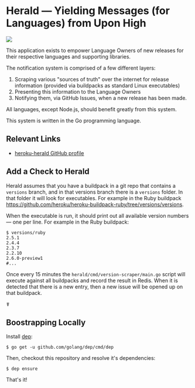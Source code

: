 # Herald — Yielding Messages (for Languages) from Upon High

![](https://travis-ci.com/heroku/herald.svg?token=7FY3Nqwfz5mTRqxuNHxx&branch=master)

This application exists to empower Language Owners of new releases for their
respective languages and supporting libraries.

The notification system is comprised of a few different layers:

1. Scraping various "sources of truth" over the internet for release information (provided via buildpacks as standard Linux executables)
2. Presenting this information to the Language Owners
3. Notifying them, via GitHub Issues, when a new release has been made.

All languages, except Node.js, should benefit greatly from this system.

This system is written in the Go programming language.

## Relevant Links

- [heroku-herald GitHub profile](https://github.com/heroku-herald)

## Add a Check to Herald

Herald assumes that you have a buildpack in a git repo that contains a `versions` branch, and in that versions branch there is a `versions` folder. In that folder it will look for executables. For example in the Ruby buildpack https://github.com/heroku/heroku-buildpack-ruby/tree/versions/versions.

When the executable is run, it should print out all available version numbers — one per line. For example in the Ruby buildpack:

```term
$ versions/ruby
2.5.1
2.4.4
2.3.7
2.2.10
2.6.0-preview1
#...
```

Once every 15 minutes the `herald/cmd/version-scraper/main.go` script will execute against all buildpacks and record the result in Redis. When it is detected that there is a new entry, then a new issue will be opened up on that buildpack.

☤

Boostrapping Locally
--------------------

Install [dep](https://github.com/golang/dep):

    $ go get -u github.com/golang/dep/cmd/dep

Then, checkout this repository and resolve it's dependencies:

    $ dep ensure

That's it!
